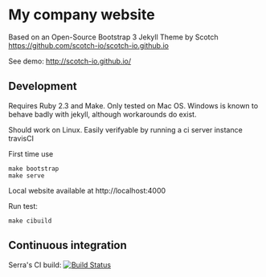 # My company website

Based on an Open-Source Bootstrap 3 Jekyll Theme by Scotch
https://github.com/scotch-io/scotch-io.github.io

See demo:
http://scotch-io.github.io/

## Development

Requires Ruby 2.3 and Make. Only tested on Mac OS. 
Windows is known to behave badly with jekyll, 
although workarounds do exist.

Should work on Linux. 
Easily verifyable by running a ci server instance travisCI

First time use

```
make bootstrap
make serve
```

Local website available at http://localhost:4000

Run test:

```
make cibuild
```

## Continuous integration

Serra's CI build:
[![Build Status](https://travis-ci.org/serra/jkeuper.github.io.svg?branch=master)](https://travis-ci.org/serra/jkeuper.github.io)
